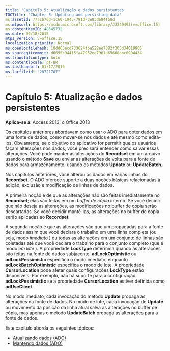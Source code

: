 ```yaml
---
title: 'Capítulo 5: Atualização e dados persistentes'
TOCTitle: 'Chapter 5: Updating and persisting data'
ms:assetid: 77acb763-1c60-1945-791d-3e83d684fb0d
ms:mtpsurl: https://msdn.microsoft.com/library/JJ249493(v=office.15)
ms:contentKeyID: 48545732
ms.date: 09/18/2015
mtps_version: v=office.15
localization_priority: Normal
ms.openlocfilehash: 18dd63acd733624fba522ee7382f305d34019905
ms.sourcegitcommit: d6695c94415fa47952ee7961a69660abc0904434
ms.translationtype: Auto
ms.contentlocale: pt-BR
ms.lasthandoff: 01/17/2019
ms.locfileid: "28721707"
---
```

# <a name="chapter-5-updating-and-persisting-data"></a>Capítulo 5: Atualização e dados persistentes

**Aplica-se a**: Access 2013, o Office 2013

Os capítulos anteriores abordavam como usar o ADO para obter dados em uma fonte de dados, como mover-se nos dados e até mesmo como editá-los. Obviamente, se o objetivo do aplicativo for permitir que os usuários façam alterações nos dados, você precisará entender como salvar essas alterações. Você pode manter as alterações do **Recordset** em um arquivo usando o método **Save** ou enviar as alterações de volta para a fonte de dados para armazenamento, usando os métodos **Update** ou **UpdateBatch**.

Nos capítulos anteriores, você alterou os dados em várias linhas do **Recordset**. O ADO oferece suporte a duas noções básicas relacionadas à adição, exclusão e modificação de linhas de dados.

A primeira noção é de que as alterações não são feitas imediatamente no **Recordset**; elas são feitas em um *buffer de cópia* interno. Se você decidir que não deseja as alterações, as modificações no buffer de cópia serão descartadas. Se você decidir mantê-las, as alterações no buffer de cópia serão aplicadas ao **Recordset**.

A segunda noção é que as alterações são que um propagadas para a fonte de dados assim que você declara o trabalho em uma linha completa (ou seja, modo *imediato* ) ou todas as alterações em um conjunto de linhas são coletadas até que você declara o trabalho para o conjunto completo (que é modo *em lote* ). A propriedade **LockType** determina quando as alterações são feitas na fonte de dados subjacente. **adLockOptimistic** ou **adLockPessimistic** especifica o modo imediato, enquanto **adLockBatchOptimistic** especifica o modo de lote. A propriedade **CursorLocation** pode afetar quais configurações **LockType** estão disponíveis. Por exemplo, não há suporte para a configuração **adLockPessimistic** se a propriedade **CursorLocation** estiver definida como **adUseClient**.

No modo imediato, cada invocação do método **Update** propaga as alterações na fonte de dados. No modo de lote, cada invocação de **Update** ou movimento da posição da linha atual salva as alterações no buffer de cópia, mas apenas o método **UpdateBatch** propaga as alterações para a fonte de dados.

Este capítulo aborda os seguintes tópicos:

- [Atualizando dados (ADO)](updating-data.md)
- [Mantendo dados (ADO)](persisting-data.md)
